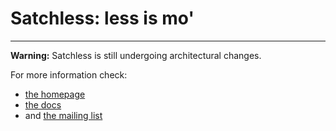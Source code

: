 Satchless: less is mo'
======================

------

**Warning:** Satchless is still undergoing architectural changes.

For more information check:

* [the homepage](http://satchless.com)
* [the docs](http://docs.satchless.com)
* and [the mailing list](http://groups.google.com/group/satchless)
